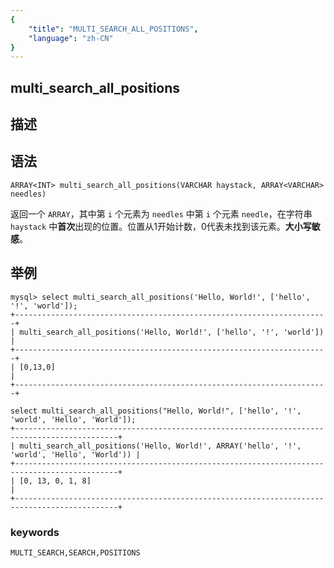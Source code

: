```yaml
---
{
    "title": "MULTI_SEARCH_ALL_POSITIONS",
    "language": "zh-CN"
}
---
```


<!-- 
Licensed to the Apache Software Foundation (ASF) under one
or more contributor license agreements.  See the NOTICE file
distributed with this work for additional information
regarding copyright ownership.  The ASF licenses this file
to you under the Apache License, Version 2.0 (the
"License"); you may not use this file except in compliance
with the License.  You may obtain a copy of the License at

  http://www.apache.org/licenses/LICENSE-2.0

Unless required by applicable law or agreed to in writing,
software distributed under the License is distributed on an
"AS IS" BASIS, WITHOUT WARRANTIES OR CONDITIONS OF ANY
KIND, either express or implied.  See the License for the
specific language governing permissions and limitations
under the License.
-->

## multi_search_all_positions
## 描述
## 语法

`ARRAY<INT> multi_search_all_positions(VARCHAR haystack, ARRAY<VARCHAR> needles)`

返回一个 `ARRAY`，其中第 `i` 个元素为 `needles` 中第 `i` 个元素 `needle`，在字符串 `haystack` 中**首次**出现的位置。位置从1开始计数，0代表未找到该元素。**大小写敏感**。

## 举例

```
mysql> select multi_search_all_positions('Hello, World!', ['hello', '!', 'world']);
+----------------------------------------------------------------------+
| multi_search_all_positions('Hello, World!', ['hello', '!', 'world']) |
+----------------------------------------------------------------------+
| [0,13,0]                                                             |
+----------------------------------------------------------------------+

select multi_search_all_positions("Hello, World!", ['hello', '!', 'world', 'Hello', 'World']);
+---------------------------------------------------------------------------------------------+
| multi_search_all_positions('Hello, World!', ARRAY('hello', '!', 'world', 'Hello', 'World')) |
+---------------------------------------------------------------------------------------------+
| [0, 13, 0, 1, 8]                                                                            |
+---------------------------------------------------------------------------------------------+
```

### keywords
    MULTI_SEARCH,SEARCH,POSITIONS
